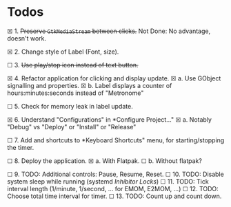 # Todos

☒ 1. ~~Preserve `GtkMediaStream` between clicks.~~ Not Done: No advantage, 
     doesn't work.

☒ 2. Change style of Label (Font, size).

☐ 3. ~~Use play/stop icon instead of text button.~~

☒ 4. Refactor application for clicking and display 
     update.
    ☒ a. Use GObject signalling and properties.
    ☒ b. Label displays a counter of hours:minutes:seconds instead of 
         "Metronome"

☐ 5. Check for memory leak in label update.

☒ 6. Understand "Configurations" in *Configure Project…"
    ☒ a. Notably "Debug" vs "Deploy" or "Install" or "Release"

☐ 7. Add <SPACE> and <ENTER> shortcuts to *Keyboard Shortcuts" menu, for 
    starting/stopping the timer.

☐ 8. Deploy the application.
    ☒ a. With Flatpak.
    ☐ b. Without flatpak?

☐ 9. TODO: Additional controls: Pause, Resume, Reset.
☐ 10. TODO: Disable system sleep while running (systemd *Inhibitor Locks*)
☐ 11. TODO: Tick interval length (1/minute, 1/second, ... for EMOM, E2MOM, ...)
☐ 12. TODO: Choose total time interval for timer.
☐ 13. TODO: Count up and count down.

